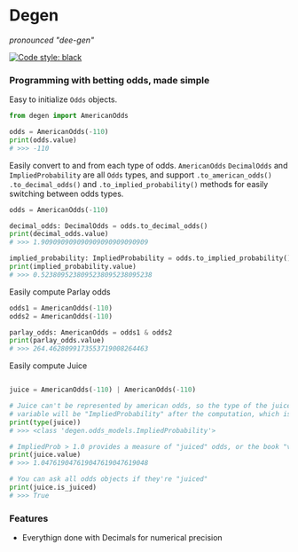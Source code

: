 # Degen 

*pronounced "dee-gen"*

[![Code style: black](https://img.shields.io/badge/code%20style-black-000000.svg)](https://github.com/psf/black)

### Programming with betting odds, made simple

Easy to initialize `Odds` objects.
```python
from degen import AmericanOdds

odds = AmericanOdds(-110)
print(odds.value)
# >>> -110
```

Easily convert to and from each type of odds. `AmericanOdds` `DecimalOdds` and `ImpliedProbability` are all `Odds` types, and support `.to_american_odds()` `.to_decimal_odds()` and `.to_implied_probability()` methods for easily switching between odds types. 
```python
odds = AmericanOdds(-110)

decimal_odds: DecimalOdds = odds.to_decimal_odds()
print(decimal_odds.value)
# >>> 1.909090909090909090909090909

implied_probability: ImpliedProbability = odds.to_implied_probability()
print(implied_probability.value)
# >>> 0.5238095238095238095238095238
```

Easily compute Parlay odds
```python
odds1 = AmericanOdds(-110)
odds2 = AmericanOdds(-110)

parlay_odds: AmericanOdds = odds1 & odds2
print(parlay_odds.value)
# >>> 264.4628099173553719008264463
```

Easily compute Juice
```python

juice = AmericanOdds(-110) | AmericanOdds(-110)

# Juice can't be represented by american odds, so the type of the juice 
# variable will be "ImpliedProbability" after the computation, which is still an Odds type. 
print(type(juice))
# >>> <class 'degen.odds_models.ImpliedProbability'>

# ImpliedProb > 1.0 provides a measure of "juiced" odds, or the book "vig"
print(juice.value)
# >>> 1.047619047619047619047619048

# You can ask all odds objects if they're "juiced"
print(juice.is_juiced)
# >>> True
```



### Features

 * Everythign done with Decimals for numerical precision
